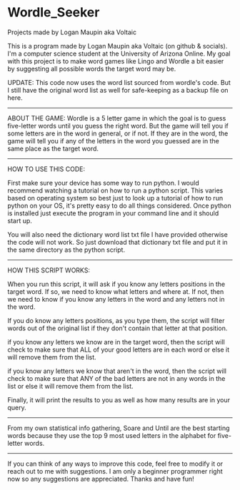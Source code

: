 # Wordle_Seeker
Projects made by Logan Maupin aka Voltaic


This is a program made by Logan Maupin aka Voltaic (on github & socials). I'm a computer science student at the University of Arizona Online. My goal with this project is to make word games like Lingo and Wordle a bit easier by suggesting all possible words the target word may be. 

UPDATE: This code now uses the word list sourced from wordle's code. But I still have the original word list as well for safe-keeping as a backup file on here. 

---------------------------

ABOUT THE GAME:
Wordle is a 5 letter game in which the goal is to guess five-letter words until you guess the right
word. But the game will tell you if some letters are in the word in general, or if not. If they are
in the word, the game will tell you if any of the letters in the word you guessed are in the same place
as the target word.

----------------------------

HOW TO USE THIS CODE: 

First make sure your device has some way to run python. I would recommend watching a tutorial on how to run a python script. This varies based on operating system so best just to look up a tutorial of how to run python on your OS, it's pretty easy to do all things considered. Once python is installed just execute the program in your command line and it should start up. 

You will also need the dictionary word list txt file I have provided otherwise the code will not work. So just download that dictionary txt file and put it in the same directory as the python script.

---------------------------

HOW THIS SCRIPT WORKS: 

When you run this script, it will ask if you know any letters positions in the target word. If so, we need to know
what letters and where at. If not, then we need to know if you know any letters in the word and any letters not in the
word.

If you do know any letters positions, as you type them, the script will filter words out of the original list if they
don't contain that letter at that position.

if you know any letters we know are in the target word, then the script will check to make sure that ALL
of your good letters are in each word or else it will remove them from the list.

if you know any letters we know that aren't in the word, then the script will check to make sure that ANY
of the bad letters are not in any words in the list or else it will remove them from the list.

Finally, it will print the results to you as well as how many results are in your query.

-------------------------------

From my own statistical info gathering, Soare and Until are the best starting words because they use
the top 9 most used letters in the alphabet for five-letter words.

------------------------------

If you can think of any ways to improve this code, feel free to modify it or reach out to me with suggestions. I am only a beginner programmer right now so any suggestions are appreciated. Thanks and have fun! 


